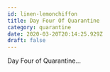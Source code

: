 ```yaml
---
id: linen-lemonchiffon
title: Day Four Of Quarantine
category: quarantine
date: 2020-03-20T20:14:25.929Z
draft: false
---
```


Day Four of Quarantine...